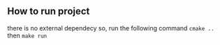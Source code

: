 ## How to run project
there is no external dependecy 
so, run the following command
`cmake ..` then `make run`
